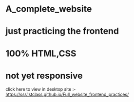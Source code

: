 # A_complete_website
# just practicing the frontend
# 100% HTML,CSS
# not yet responsive
click here to view in desktop site :- https://sss1stclass.github.io/Full_website_frontend_practices/
